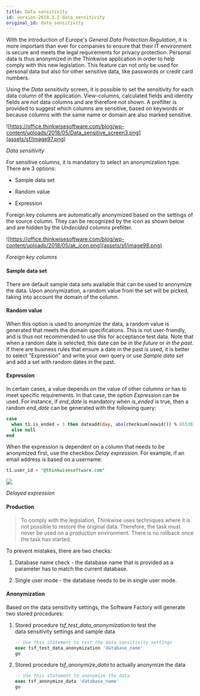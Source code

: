 ```yaml
---
title: Data sensitivity
id: version-2018.3.2-data_sensitivity
original_id: data_sensitivity
---
```


With the introduction of Europe's *General Data Protection Regulation*, it is more important than ever for companies to ensure that their IT environment is secure and meets the legal requirements for privacy protection. Personal data is thus anonymized in the Thinkwise application in order to help comply with this new legislation. This feature can not only be used for personal data but also for other sensitive data, like passwords or credit card numbers.

Using the *Data sensitivity* screen, it is possible to set the sensitivity for each data column of the application. View-columns, calculated fields and identity fields are not data columns and are therefore not shown. A prefilter is provided to suggest which columns are sensitive, based on keywords or because columns with the same name or domain are also marked sensitive.

![https://office.thinkwisesoftware.com/blog/wp-content/uploads/2018/05/Data_sensitive_screen3.png](assets/sf/image97.png)

*Data sensitivity*

For sensitive columns, it is mandatory to select an anonymization type. There are 3 options:

- Sample data set

- Random value

- Expression

Foreign key columns are automatically anonymized based on the settings of the source column. They can be recognized by the icon as shown below and are hidden by the *Undecided columns* prefilter.

![https://office.thinkwisesoftware.com/blog/wp-content/uploads/2018/05/ak_icon.png](assets/sf/image98.png)

*Foreign key columns*

#### Sample data set

There are default sample data sets available that can be used to anonymize the data. Upon anonymization, a random value from the set will be picked, taking into account the domain of the column.

#### Random value

When this option is used to anonymize the data, a random value is generated that meets the domain specifications. This is not user-friendly, and is thus not recommended to use this for acceptance test data. Note that when a random date is selected, this date can be *in the future* or *in the past*. If there are business rules that ensure a date in the past is used, it is better to select "Expression" and write your own query or use *Sample data set* and add a set with random dates in the past.

#### Expression

In certain cases, a value depends on the value of other columns or has to meet specific requirements. In that case, the option *Expression* can be used. For instance, if *end_date* is mandatory when *is_ended* is true, then a random *end_date* can be generated with the following query:

```sql
case
  when t1.is_ended = 1 then dateadd(day, abs(checksum(newid()) % 65530), 0)
  else null
end
```

When the expression is dependent on a column that needs to be anonymized first, use the checkbox *Delay expression*. For example, if an email address is based on a username:

```sql
t1.user_id + "@thinkwisesoftware.com"
```

![](assets/sf/image101.png)

*Delayed expression*

#### Production

>  To comply with the legislation, Thinkwise uses techniques where it is not possible to restore the original data. Therefore, the task must never be used on a production environment. There is no rollback once the task has started.

To prevent mistakes, there are two checks:

1.  Database name check - the database name that is provided as a parameter has to match the current database.

2.  Single user mode - the database needs to be in single user mode.

#### Anonymization

Based on the data sensitivity settings, the Software Factory will generate two stored procedures:

1.  Stored procedure *tsf_test_data_anonymization* to test the data sensitivity settings and sample data

    ```sql
    -- Use this statement to test the data sensitivity settings
    exec tsf_test_data_anonymization 'database_name'
    go
    ```

2.  Stored procedure *tsf_anonymize_data* to actually anonymize the data

    ```sql
    -- Use this statement to anonymize the data
    exec tsf_anonymize_data 'database_name'
    go
    ```

